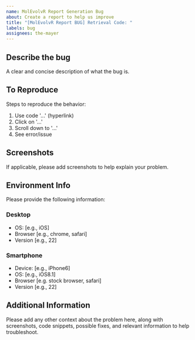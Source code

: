 ```yaml
---
name: MolEvolvR Report Generation Bug
about: Create a report to help us improve
title: "[MolEvolvR Report BUG] Retrieval Code: "
labels: bug
assignees: the-mayer
---
```


## Describe the bug
A clear and concise description of what the bug is.

## To Reproduce
Steps to reproduce the behavior:
1. Use code '...' (hyperlink)
2. Click on '...'
3. Scroll down to '...'
4. See error/issue

## Screenshots
If applicable, please add screenshots to help explain your problem.

## Environment Info
Please provide the following information:

### Desktop 
 - OS: [e.g., iOS]
 - Browser [e.g., chrome, safari]
 - Version [e.g., 22]

### Smartphone
 - Device: [e.g., iPhone6]
 - OS: [e.g., iOS8.1]
 - Browser [e.g. stock browser, safari]
 - Version [e.g., 22]

## Additional Information
Please add any other context about the problem here, along with screenshots, code snippets, possible fixes, and relevant information to help troubleshoot.
